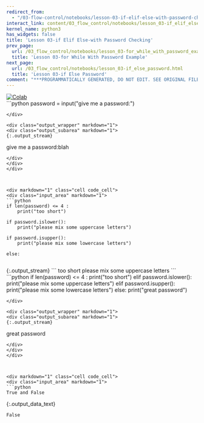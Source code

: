 ```yaml
---
redirect_from:
  - "/03-flow-control/notebooks/lesson-03-if-elif-else-with-password-checking"
interact_link: content/03_flow_control/notebooks/lesson_03-if_elif_else-with_password_checking.ipynb
kernel_name: python3
has_widgets: false
title: 'Lesson 03-if Elif Else-with Password Checking'
prev_page:
  url: /03_flow_control/notebooks/lesson_03-for_while_with_password_example.html
  title: 'Lesson 03-for While With Password Example'
next_page:
  url: /03_flow_control/notebooks/lesson_03-if_else_password.html
  title: 'Lesson 03-if Else Password'
comment: "***PROGRAMMATICALLY GENERATED, DO NOT EDIT. SEE ORIGINAL FILES IN /content***"
---
```

<a href="https://colab.research.google.com/github/aviadr1/learn-python/blob/master/live%20class%20demonstrations/lesson%2003%20-%20if%20elif%20else%20-%20with%20password%20checking.ipynb" target="_blank">
<img src="https://colab.research.google.com/assets/colab-badge.svg" 
     title="Open this file in Google Colab" alt="Colab"/>
</a>




<div markdown="1" class="cell code_cell">
<div class="input_area" markdown="1">
```python
password = input("give me a password:")

```
</div>

<div class="output_wrapper" markdown="1">
<div class="output_subarea" markdown="1">
{:.output_stream}
```
give me a password:blah
```
</div>
</div>
</div>



<div markdown="1" class="cell code_cell">
<div class="input_area" markdown="1">
```python
if len(password) <= 4 :
    print("too short")

if password.islower():
    print("please mix some uppercase letters")

if password.isupper():
    print("please mix some lowercase letters")

else:
    

```
</div>

<div class="output_wrapper" markdown="1">
<div class="output_subarea" markdown="1">
{:.output_stream}
```
too short
please mix some uppercase letters
```
</div>
</div>
</div>



<div markdown="1" class="cell code_cell">
<div class="input_area" markdown="1">
```python
if len(password) <= 4 :
    print("too short")
elif password.islower():
    print("please mix some uppercase letters")
elif password.isupper():
    print("please mix some lowercase letters")
else:
    print("great password")


```
</div>

<div class="output_wrapper" markdown="1">
<div class="output_subarea" markdown="1">
{:.output_stream}
```
great password
```
</div>
</div>
</div>



<div markdown="1" class="cell code_cell">
<div class="input_area" markdown="1">
```python
True and False

```
</div>

<div class="output_wrapper" markdown="1">
<div class="output_subarea" markdown="1">


{:.output_data_text}
```
False
```


</div>
</div>
</div>

